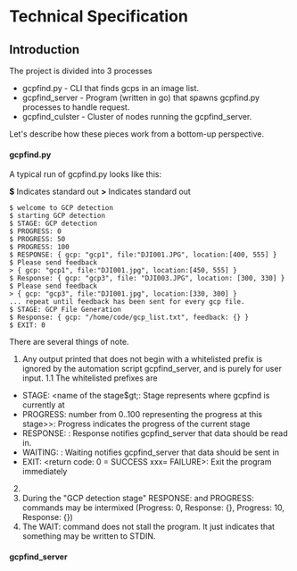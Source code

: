# Technical Specification

## Introduction

The project is divided into 3 processes
- gcpfind.py - CLI that finds gcps in an image list.
- gcpfind_server - Program (written in go) that spawns gcpfind.py processes to handle request. 
- gcpfind_culster - Cluster of nodes running the gcpfind_server. 

Let's describe how these pieces work from a bottom-up perspective.

#### gcpfind.py

A typical run of gcpfind.py looks like this:

**$** Indicates standard out
**&gt;** Indicates standard out


```
$ welcome to GCP detection
$ starting GCP detection
$ STAGE: GCP detection
$ PROGRESS: 0
$ PROGRESS: 50
$ PROGRESS: 100
$ RESPONSE: { gcp: "gcp1", file:"DJI001.JPG", location:[400, 555] }
$ Please send feedback
> { gcp: "gcp1", file:"DJI001.jpg", location:[450, 555] }
$ Response: { gcp: "gcp3", file: "DJI003.JPG", location: [300, 330] }
$ Please send feedback
> { gcp: "gcp3", file:"DJI001.jpg", location:[330, 300] }
... repeat until feedback has been sent for every gcp file. 
$ STAGE: GCP File Generation
$ Response: { gcp: "/home/code/gcp_list.txt", feedback: {} }
$ EXIT: 0
```

There are several things of note. 
1. Any output printed that does not begin with a whitelisted prefix is ignored by the automation script gcpfind_server, and is purely for user input.
 1.1 The whitelisted prefixes are
 - STAGE: &lt;name of the stage$gt;: Stage represents where gcpfind is currently at
 - PROGRESS: number from 0..100 representing the progress at this stage>>: Progress indicates the progress of the current stage
 - RESPONSE: <json response>: Response notifies gcpfind_server that data should be read in.
 - WAITING: : Waiting notifies gcpfind_server that data should be sent in
 - EXIT: <return code: 0 = SUCCESS xxx= FAILURE>: Exit the program immediately
2. 
2. During the "GCP detection stage" RESPONSE: and PROGRESS: commands may be intermixed (Progress: 0, Response: {}, Progress: 10, Response: {})
3. The WAIT: command does not stall the program. It just indicates that something may be written to STDIN. 

#### gcpfind_server